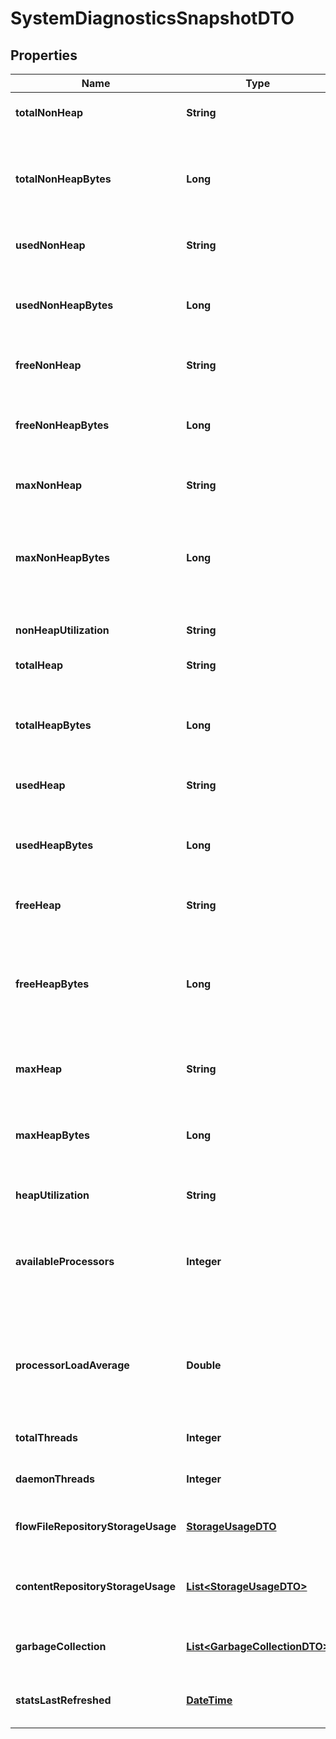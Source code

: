 
# SystemDiagnosticsSnapshotDTO

## Properties
Name | Type | Description | Notes
------------ | ------------- | ------------- | -------------
**totalNonHeap** | **String** | Total size of non heap. |  [optional]
**totalNonHeapBytes** | **Long** | Total number of bytes allocated to the JVM not used for heap |  [optional]
**usedNonHeap** | **String** | Amount of use non heap. |  [optional]
**usedNonHeapBytes** | **Long** | Total number of bytes used by the JVM not in the heap space |  [optional]
**freeNonHeap** | **String** | Amount of free non heap. |  [optional]
**freeNonHeapBytes** | **Long** | Total number of free non-heap bytes available to the JVM |  [optional]
**maxNonHeap** | **String** | Maximum size of non heap. |  [optional]
**maxNonHeapBytes** | **Long** | The maximum number of bytes that the JVM can use for non-heap purposes |  [optional]
**nonHeapUtilization** | **String** | Utilization of non heap. |  [optional]
**totalHeap** | **String** | Total size of heap. |  [optional]
**totalHeapBytes** | **Long** | The total number of bytes that are available for the JVM heap to use |  [optional]
**usedHeap** | **String** | Amount of used heap. |  [optional]
**usedHeapBytes** | **Long** | The number of bytes of JVM heap that are currently being used |  [optional]
**freeHeap** | **String** | Amount of free heap. |  [optional]
**freeHeapBytes** | **Long** | The number of bytes that are allocated to the JVM heap but not currently being used |  [optional]
**maxHeap** | **String** | Maximum size of heap. |  [optional]
**maxHeapBytes** | **Long** | The maximum number of bytes that can be used by the JVM |  [optional]
**heapUtilization** | **String** | Utilization of heap. |  [optional]
**availableProcessors** | **Integer** | Number of available processors if supported by the underlying system. |  [optional]
**processorLoadAverage** | **Double** | The processor load average if supported by the underlying system. |  [optional]
**totalThreads** | **Integer** | Total number of threads. |  [optional]
**daemonThreads** | **Integer** | Number of daemon threads. |  [optional]
**flowFileRepositoryStorageUsage** | [**StorageUsageDTO**](StorageUsageDTO.md) | The flowfile repository storage usage. |  [optional]
**contentRepositoryStorageUsage** | [**List&lt;StorageUsageDTO&gt;**](StorageUsageDTO.md) | The content repository storage usage. |  [optional]
**garbageCollection** | [**List&lt;GarbageCollectionDTO&gt;**](GarbageCollectionDTO.md) | The garbage collection details. |  [optional]
**statsLastRefreshed** | [**DateTime**](DateTime.md) | When the diagnostics were generated. |  [optional]



